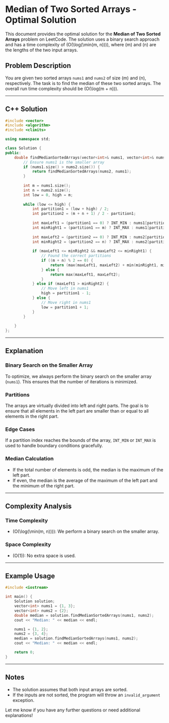 
# Median of Two Sorted Arrays - Optimal Solution

This document provides the optimal solution for the **Median of Two Sorted Arrays** problem on LeetCode. The solution uses a binary search approach and has a time complexity of \(O(\log(\min(m, n)))\), where \(m\) and \(n\) are the lengths of the two input arrays.

## Problem Description
You are given two sorted arrays `nums1` and `nums2` of size \(m\) and \(n\), respectively. The task is to find the median of these two sorted arrays. The overall run time complexity should be \(O(\log(m + n))\).

---

## C++ Solution

```cpp
#include <vector>
#include <algorithm>
#include <climits>

using namespace std;

class Solution {
public:
    double findMedianSortedArrays(vector<int>& nums1, vector<int>& nums2) {
        // Ensure nums1 is the smaller array
        if (nums1.size() > nums2.size()) {
            return findMedianSortedArrays(nums2, nums1);
        }
        
        int m = nums1.size();
        int n = nums2.size();
        int low = 0, high = m;
        
        while (low <= high) {
            int partition1 = (low + high) / 2;
            int partition2 = (m + n + 1) / 2 - partition1;
            
            int maxLeft1 = (partition1 == 0) ? INT_MIN : nums1[partition1 - 1];
            int minRight1 = (partition1 == m) ? INT_MAX : nums1[partition1];
            
            int maxLeft2 = (partition2 == 0) ? INT_MIN : nums2[partition2 - 1];
            int minRight2 = (partition2 == n) ? INT_MAX : nums2[partition2];
            
            if (maxLeft1 <= minRight2 && maxLeft2 <= minRight1) {
                // Found the correct partitions
                if ((m + n) % 2 == 0) {
                    return (max(maxLeft1, maxLeft2) + min(minRight1, minRight2)) / 2.0;
                } else {
                    return max(maxLeft1, maxLeft2);
                }
            } else if (maxLeft1 > minRight2) {
                // Move left in nums1
                high = partition1 - 1;
            } else {
                // Move right in nums1
                low = partition1 + 1;
            }
        }
        
    }
};
```

---

## Explanation

### Binary Search on the Smaller Array
To optimize, we always perform the binary search on the smaller array (`nums1`). This ensures that the number of iterations is minimized.

### Partitions
The arrays are virtually divided into left and right parts. The goal is to ensure that all elements in the left part are smaller than or equal to all elements in the right part.

### Edge Cases
If a partition index reaches the bounds of the array, `INT_MIN` or `INT_MAX` is used to handle boundary conditions gracefully.

### Median Calculation
- If the total number of elements is odd, the median is the maximum of the left part.
- If even, the median is the average of the maximum of the left part and the minimum of the right part.

---

## Complexity Analysis

### Time Complexity
- \(O(\log(\min(m, n)))\): We perform a binary search on the smaller array.

### Space Complexity
- \(O(1)\): No extra space is used.

---

## Example Usage
```cpp
#include <iostream>

int main() {
    Solution solution;
    vector<int> nums1 = {1, 3};
    vector<int> nums2 = {2};
    double median = solution.findMedianSortedArrays(nums1, nums2);
    cout << "Median: " << median << endl;

    nums1 = {1, 2};
    nums2 = {3, 4};
    median = solution.findMedianSortedArrays(nums1, nums2);
    cout << "Median: " << median << endl;

    return 0;
}
```

---

## Notes
- The solution assumes that both input arrays are sorted.
- If the inputs are not sorted, the program will throw an `invalid_argument` exception.

Let me know if you have any further questions or need additional explanations!
